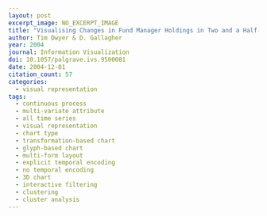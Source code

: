 ```yaml
---
layout: post
excerpt_image: NO_EXCERPT_IMAGE
title: "Visualising Changes in Fund Manager Holdings in Two and a Half-Dimensions"
author: Tim Dwyer & D. Gallagher
year: 2004
journal: Information Visualization
doi: 10.1057/palgrave.ivs.9500081
date: 2004-12-01
citation_count: 57
categories:
  - visual representation
tags:
  - continuous process
  - multi-variate attribute
  - all time series
  - visual representation
  - chart type
  - transformation-based chart
  - glyph-based chart
  - multi-form layout
  - explicit temporal encoding
  - no temporal encoding
  - 3D chart
  - interactive filtering
  - clustering
  - cluster analysis
---
```


